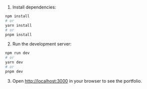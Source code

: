 1. Install dependencies:

```bash
npm install
# or
yarn install
# or
pnpm install
```

2. Run the development server:

```bash
npm run dev
# or
yarn dev
# or
pnpm dev
```

3. Open [http://localhost:3000](http://localhost:3000) in your browser to see the portfolio.
